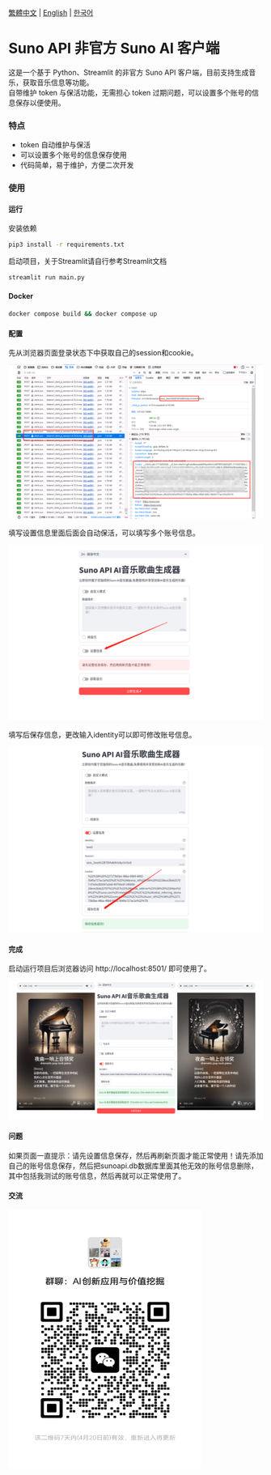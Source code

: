 [繁體中文](README_TC.md) | [English](README.md) | [한국어](README_KR.md)

# Suno API 非官方 Suno AI 客户端

这是一个基于 Python、Streamlit 的非官方 Suno API 客户端，目前支持生成音乐，获取音乐信息等功能。  
自带维护 token 与保活功能，无需担心 token 过期问题，可以设置多个账号的信息保存以便使用。

### 特点

- token 自动维护与保活
- 可以设置多个账号的信息保存使用
- 代码简单，易于维护，方便二次开发

### 使用

#### 运行

安装依赖

```bash
pip3 install -r requirements.txt
```

启动项目，关于Streamlit请自行参考Streamlit文档

```bash
streamlit run main.py
```

#### Docker

```bash
docker compose build && docker compose up
```


#### 配置

先从浏览器页面登录状态下中获取自己的session和cookie。

![session](./images/session.png)

填写设置信息里面后面会自动保活，可以填写多个账号信息。

![session1](./images/session1.png)

填写后保存信息，更改输入identity可以即可修改账号信息。

![session2](./images/session2.png)

#### 完成

启动运行项目后浏览器访问 http://localhost:8501/ 即可使用了。

![docs](./images/index.png)


#### 问题

如果页面一直提示：请先设置信息保存，然后再刷新页面才能正常使用！请先添加自己的账号信息保存，然后把sunoapi.db数据库里面其他无效的账号信息删除，其中包括我测试的账号信息，然后再就可以正常使用了。


#### 交流

<img src="./images/wechat.jpg" width="382px" height="511px" />